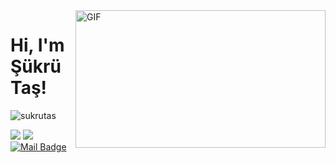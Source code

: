 <img align="right" alt="GIF" src="https://github.com/abhisheknaiidu/abhisheknaiidu/blob/master/code.gif?raw=true" width="400" height="220" />

# Hi, I'm Şükrü Taş! 
<p align="left"> <img src="https://komarev.com/ghpvc/?username=sukrutas" alt="sukrutas" /> </p> 

[![](https://img.shields.io/badge/linkedin-%230077B5.svg?&style=for-the-badge&logo=linkedin&logoColor=white)](https://www.linkedin.com/in/sukrutas/)
[![](https://img.shields.io/badge/medium-%2312100E.svg?&style=for-the-badge&logo=medium&logoColor=white)](https://medium.com/@krta_63838)
[![Mail Badge](https://img.shields.io/badge/sukrutas99@gmail.com-c14438?style=for-the-badge&logo=Gmail&logoColor=white&link=mailto:sukrutas99@gmail.com)](mailto:sukrutas99@gmail.com)


